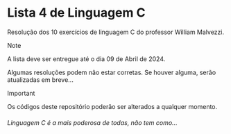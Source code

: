 # Lista 4 de Linguagem C
Resolução dos 10 exercícios de linguagem C do professor William Malvezzi.

> [!NOTE]
> A lista deve ser entregue até o dia 09 de Abril de 2024.

Algumas resoluções podem não estar corretas. Se houver alguma, serão atualizadas em breve...

> [!IMPORTANT]
> Os códigos deste repositório poderão ser alterados a qualquer momento. 

###### Linguagem C é a mais poderosa de todas, não tem como...